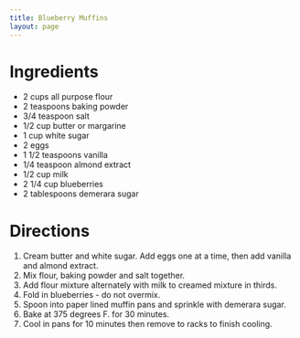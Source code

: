 ```yaml
---
title: Blueberry Muffins
layout: page
---
```


# Ingredients

* 2 cups all purpose flour
* 2 teaspoons baking powder
* 3/4 teaspoon salt
* 1/2 cup butter or margarine
* 1 cup white sugar
* 2 eggs
* 1 1/2 teaspoons vanilla
* 1/4 teaspoon almond extract
* 1/2 cup milk
* 2 1/4 cup blueberries
* 2 tablespoons demerara sugar

# Directions

1. Cream butter and white sugar. Add eggs one at a time, then add vanilla and almond extract.
1. Mix flour, baking powder and salt together.
1. Add flour mixture alternately with milk to creamed mixture in thirds.
1. Fold in blueberries - do not overmix.
1. Spoon into paper lined muffin pans and sprinkle with demerara sugar.
1. Bake at 375 degrees F. for 30 minutes.
1. Cool in pans for 10 minutes then remove to racks to finish cooling.
